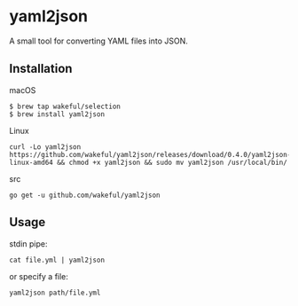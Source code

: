 # yaml2json

A small tool for converting YAML files into JSON.

## Installation

macOS
```
$ brew tap wakeful/selection
$ brew install yaml2json
```

Linux
```
curl -Lo yaml2json https://github.com/wakeful/yaml2json/releases/download/0.4.0/yaml2json-linux-amd64 && chmod +x yaml2json && sudo mv yaml2json /usr/local/bin/
```

src
```
go get -u github.com/wakeful/yaml2json
```

## Usage

stdin pipe:
```
cat file.yml | yaml2json
```

or specify a file:
```
yaml2json path/file.yml
```
